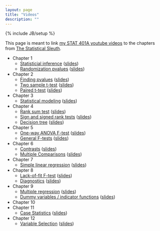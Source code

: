 ```yaml
---
layout: page
title: "Videos"
description: ""
---
```

{% include JB/setup %}

This page is meant to link [my STAT 401A youtube videos](http://www.youtube.com/playlist?list=PLFHD4aOUZFp10lCLRcEA0rjiitZxzQoCB) to the chapters from [The Statistical Sleuth](http://www.amazon.com/gp/product/1133490670/ref=as_li_ss_tl?ie=UTF8&camp=1789&creative=390957&creativeASIN=1133490670&linkCode=as2&tag=jarnieassprod-20).

- Chapter 1
  - [Statisticial inference](http://youtu.be/lcfyx73cfCc) ([slides]({{BASE_PATH}}/slides/M0-Lec3-Inference.pdf))
  - [Randomization pvalues](http://youtu.be/Z-x31fpaDaI) ([slides]({{BASE_PATH}}/slides/M0-Lec4-Inference.pdf))
- Chapter 2
  - [Finding pvalues](http://www.youtube.com/watch?v=KWsCsHwb5-k&feature=youtube_gdata) ([slides]({{BASE_PATH}}/slides/M1-Lec5-FindingPvalues.pdf))
  - [Two sample t-test](http://www.youtube.com/watch?v=anu13FU4Gow&feature=youtube_gdata) ([slides]({{BASE_PATH}}/slides/M1-Lec1-TwoSampleTtest.pdf))
  - [Paired t-test](http://www.youtube.com/watch?v=ycJEDoCdJ2M&feature=youtube_gdata) ([slides]({{BASE_PATH}}/slides/M1-Lec2-PairedTtest.pdf))
- Chapter 3
  - [Statistical modeling](http://www.youtube.com/watch?v=uLnoofIKE9w&feature=youtube_gdata) ([slides]({{BASE_PATH}}/slides/M1-Lec6-StatisticalModeling.pdf))
- Chapter 4
  - [Rank sum test](http://www.youtube.com/watch?v=la_M-OJvmI8&feature=youtube_gdata) ([slides]({{BASE_PATH}}/slides/M1-Lec3-RankSumTest.pdf))
  - [Sign and signed rank tests](http://www.youtube.com/watch?v=9MoeQlFFIqU&feature=youtube_gdata) ([slides]({{BASE_PATH}}/slides/M1-Lec4-SignedRankTest.pdf))
  - [Decision tree](http://www.youtube.com/watch?v=Z68V2N5G1us&feature=youtube_gdata) ([slides]({{BASE_PATH}}/slides/decisionTree.pdf))
- Chapter 5
  - [One-way ANOVA F-test](http://www.youtube.com/watch?v=SbFeXtg4b6A&feature=youtube_gdata) ([slides]({{BASE_PATH}}/slides/M2-Lec1-OnewayAnova.pdf))
  - [General F-tests](http://www.youtube.com/watch?v=Zn2zevanDsY&feature=youtube_gdata) ([slides]({{BASE_PATH}}/slides/M2-Lec3-GeneralFtest.pdf))
- Chapter 6
  - [Contrasts](http://www.youtube.com/watch?v=yq_yTWK4mNs&feature=youtube_gdata) ([slides]({{BASE_PATH}}/slides/M2-Lec4-Contrasts.pdf))
  - [Multiple Comparisons](http://www.youtube.com/watch?v=ZTCAzMsTCIs&feature=youtube_gdata) ([slides]({{BASE_PATH}}/slides/M2-Lec2-MultipleComparisons.pdf))
- Chapter 7
  - [Simple linear regression](http://www.youtube.com/watch?v=4Acpxwrlx8w&feature=youtube_gdata) ([slides]({{BASE_PATH}}/slides/M3-Lec1-SimpleLinearRegression.pdf))
- Chapter 8
  - [Lack-of-fit F-test](http://www.youtube.com/watch?v=6VhjGw90TB4&feature=youtube_gdata) ([slides]({{BASE_PATH}}/slides/M3-Lec2-LackOfFitTest.pdf))
  - [Diagnostics](http://www.youtube.com/watch?v=wzCwyttwbgA&feature=youtube_gdata) ([slides]({{BASE_PATH}}/slides/M3-Lec3-RegressionDiagnostics.pdf))
- Chapter 9
  - [Multiple regression](http://www.youtube.com/watch?v=NAcnN9lRzaU&feature=youtube_gdata) ([slides]({{BASE_PATH}}/slides/M4-Lec1-MultipleRegression.pdf)) 
  - [Dummy variables / indicator functions](http://youtu.be/pNPRo-VXuCo) ([slides]({{BASE_PATH}}/slides/M4-Lec2-MultipleRegression2.pdf)) 
- Chapter 10
- Chapter 11
  - [Case Statistics](http://www.youtube.com/watch?v=uDMj7SXfJWI&feature=youtube_gdata) ([slides]({{BASE_PATH}}/slides/M5-Lec1-CaseStatistics.pdf))
- Chapter 12
  - [Variable Selection]() ([slides]({{BASE_PATH}}/slides/M5-Lec2-VariableSelection.pdf))

